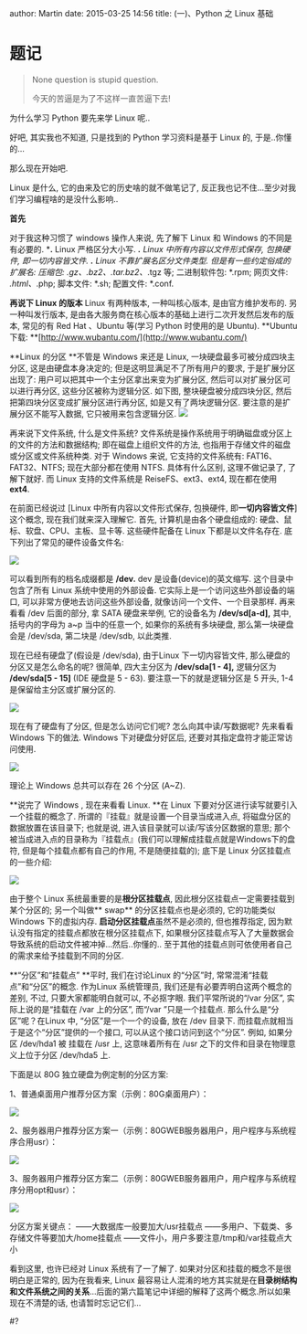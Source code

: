 author: Martin
date: 2015-03-25 14:56
title: (一)、Python 之 Linux 基础

# 题记




<blockquote>None question is stupid question.

今天的苦逼是为了不这样一直苦逼下去!</blockquote>


为什么学习 Python 要先来学 Linux 呢..

好吧, 其实我也不知道, 只是找到的 Python 学习资料是基于 Linux 的, 于是..你懂的…

那么现在开始吧.

Linux 是什么, 它的由来及它的历史啥的就不做笔记了, 反正我也记不住…至少对我们学习编程啥的是没什么影响..

**首先**

对于我这种习惯了 windows 操作人来说, 先了解下 Linux 和 Windows 的不同是有必要的.
***.** Linux 严格区分大小写.
***.** Linux 中所有内容以文件形式保存, 包换硬件, 即一切内容皆文件.
***.** Linux 不靠扩展名区分文件类型. 但是有一些约定俗成的扩展名:
压缩包: *.gz、*.bz2、*.tar.bz2、*.tgz 等;
二进制软件包: *.rpm;
网页文件: *.html、*.php;
脚本文件: *.sh;
配置文件: *.conf.

**再说下 Linux 的版本**
Linux 有两种版本, 一种叫核心版本, 是由官方维护发布的.
另一种叫发行版本, 是由各大服务商在核心版本的基础上进行二次开发然后发布的版本, 常见的有 Red Hat 、Ubuntu 等(学习 Python 时使用的是 Ubuntu).
**Ubuntu下载: **[http://www.wubantu.com/](http://www.wubantu.com/)

**Linux 的分区
**不管是 Windows 来还是 Linux, 一块硬盘最多可被分成四块主分区, 这是由硬盘本身决定的; 但是这明显满足不了所有用户的要求, 于是扩展分区出现了:
用户可以把其中一个主分区拿出来变为扩展分区, 然后可以对扩展分区可以进行再分区, 这些分区被称为逻辑分区.
如下图, 整块硬盘被分成四块分区, 然后把第四块分区变成扩展分区进行再分区, 如是又有了两块逻辑分区.
要注意的是扩展分区不能写入数据, 它只被用来包含逻辑分区.
![](http://i60.tinypic.com/2n6f9ko.jpg)

再来说下文件系统, 什么是文件系统?
文件系统是操作系统用于明确磁盘或分区上的文件的方法和数据结构; 即在磁盘上组织文件的方法, 也指用于存储文件的磁盘或分区或文件系统种类.
对于 Windows 来说, 它支持的文件系统有: FAT16、FAT32、NTFS; 现在大部分都在使用 NTFS. 具体有什么区别, 这理不做记录了, 了解下就好.
而 Linux 支持的文件系统是 ReiseFS、ext3、ext4, 现在都在使用 **ext4**.

在前面已经说过 [Linux 中所有内容以文件形式保存, 包换硬件, 即**一切内容皆文件**] 这个概念, 现在我们就来深入理解它.
首先, 计算机是由各个硬盘组成的: 硬盘、鼠标、软盘、CPU、主板、显卡等.
这些硬件配备在 Linux 下都是以文件名存在. 底下列出了常见的硬件设备文件名:

![](http://i59.tinypic.com/24vo0ic.jpg)

可以看到所有的档名成缀都是 **/dev.**
dev 是设备(device)的英文缩写. 这个目录中包含了所有 Linux 系统中使用的外部设备.
它实际上是一个访问这些外部设备的端口, 可以非常方便地去访问这些外部设备, 就像访问一个文件、一个目录那样.
再来看看 /dev 后面的部分, 拿 SATA 硬盘来举例, 它的设备名为 **/dev/sd[a-d],** 其中, 括号内的字母为 a~p 当中的任意一个, 如果你的系统有多块硬盘, 那么第一块硬盘会是 /dev/sda, 第二块是 /dev/sdb, 以此类推.

现在已经有硬盘了(假设是 /dev/sda), 由于Linux 下一切内容皆文件, 那么硬盘的分区又是怎么命名的呢?
很简单, 四大主分区为 **/dev/sda[1 - 4],** 逻辑分区为 **/dev/sda[5 - 15]** (IDE 硬盘是 5 - 63).
要注意一下的就是逻辑分区是 5 开头, 1-4 是保留给主分区或扩展分区的.

![](http://i61.tinypic.com/abma89.jpg)

现在有了硬盘有了分区, 但是怎么访问它们呢? 怎么向其中读/写数据呢?
先来看看 Windows 下的做法.
Windows 下对硬盘分好区后, 还要对其指定盘符才能正常访问使用.

![](http://i57.tinypic.com/29pxajd.jpg)

理论上 Windows 总共可以存在 26 个分区 (A~Z).

**说完了 Windows , 现在来看看 Linux.
**在 Linux 下要对分区进行读写就要引入一个挂载的概念了.
所谓的『挂载』就是设置一个目录当成进入点, 将磁盘分区的数据放置在该目录下; 也就是说, 进入该目录就可以读/写该分区数据的意思;
那个被当成进入点的目录称为『挂载点』(我们可以理解成挂载点就是Windows下的盘符, 但是每个挂载点都有自己的作用, 不是随便挂载的);
底下是 Linux 分区挂载点的一些介绍:

![](http://i61.tinypic.com/5al3ld.jpg)

由于整个 Linux 系统最重要的是**根分区挂载点**, 因此根分区挂载点一定需要挂载到某个分区的;
另一个叫做** swap** 的分区挂载点也是必须的, 它的功能类似 Windows 下的虚拟内存.
**启动分区挂载点**虽然不是必须的, 但也推荐指定, 因为默认没有指定的挂载点都放在根分区挂载点下, 如果根分区挂载点写入了大量数据会导致系统的启动文件被冲掉…然后..你懂的..
至于其他的挂载点则可依使用者自己的需求来给予挂载到不同的分区.

**“分区”和“挂载点”
**平时, 我们在讨论Linux 的“分区”时, 常常混淆“挂载点”和“分区”的概念.
作为Linux 系统管理员, 我们还是有必要弄明白这两个概念的差别, 不过, 只要大家都能明白就可以, 不必抠字眼.
我们平常所说的“/var 分区”, 实际上说的是“挂载在 /var 上的分区”, 而“/var ”只是一个挂载点.
那么什么是“分区”呢？在Linux 中, “分区”是一个一个的设备, 放在 /dev 目录下.
而挂载点就相当于是这个“分区”提供的一个接口, 可以从这个接口访问到这个“分区”.
例如, 如果分区 /dev/hda1 被 挂载在 /usr 上, 这意味着所有在 /usr 之下的文件和目录在物理意义上位于分区 /dev/hda5 上.

下面是以 80G 独立硬盘为例定制的分区方案:

1、普通桌面用户推荐分区方案（示例：80G桌面用户）：

![](http://i62.tinypic.com/qr1bvl.jpg)

2、服务器用户推荐分区方案一（示例：80GWEB服务器用户，用户程序与系统程序合用usr）：

![](http://i61.tinypic.com/107tnxg.jpg)

3、服务器用户推荐分区方案二（示例：80GWEB服务器用户，用户程序与系统程序分用opt和usr）：

![](http://i58.tinypic.com/2mpz90y.jpg)

分区方案关键点：
——大数据库一般要加大/usr挂载点
——多用户、下载类、多存储文件等要加大/home挂载点
——文件小，用户多要注意/tmp和/var挂载点大小

看到这里, 也许已经对 Linux 系统有了一了解了.
如果对分区和挂载的概念不是很明白是正常的, 因为在我看来, Linux 最容易让人混淆的地方其实就是在**目录树结构和文件系统之间的关系**...后面的第六篇笔记中详细的解释了这两个概念.所以如果现在不清楚的话, 也请暂时忘记它们...


 #?
